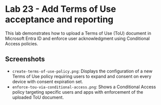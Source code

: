 # Lab 23 - Add Terms of Use acceptance and reporting

This lab demonstrates how to upload a Terms of Use (ToU) document in Microsoft Entra ID and enforce user acknowledgment using Conditional Access policies.

## Screenshots

- `create-terms-of-use-policy.png`: Displays the configuration of a new Terms of Use policy requiring users to expand and consent on every device with consent expiration set.
- `enforce-tou-via-conditional-access.png`: Shows a Conditional Access policy targeting specific users and apps with enforcement of the uploaded ToU document.
